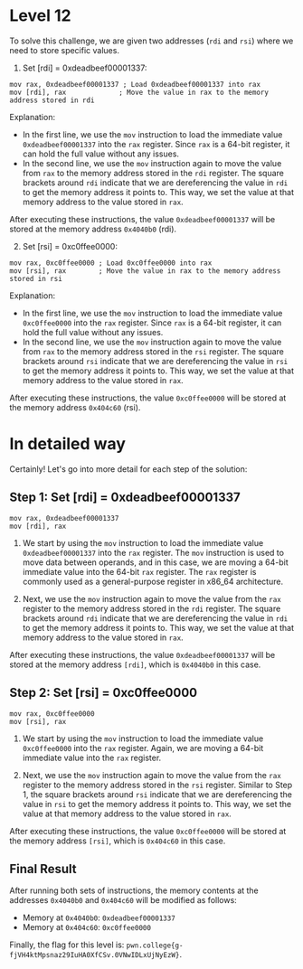 # Level 12 

To solve this challenge, we are given two addresses (`rdi` and `rsi`) where we need to store specific values.

1. Set [rdi] = 0xdeadbeef00001337:

```assembly
mov rax, 0xdeadbeef00001337 ; Load 0xdeadbeef00001337 into rax
mov [rdi], rax             ; Move the value in rax to the memory address stored in rdi
```

Explanation:
- In the first line, we use the `mov` instruction to load the immediate value `0xdeadbeef00001337` into the `rax` register. Since `rax` is a 64-bit register, it can hold the full value without any issues.
- In the second line, we use the `mov` instruction again to move the value from `rax` to the memory address stored in the `rdi` register. The square brackets around `rdi` indicate that we are dereferencing the value in `rdi` to get the memory address it points to. This way, we set the value at that memory address to the value stored in `rax`.

After executing these instructions, the value `0xdeadbeef00001337` will be stored at the memory address `0x4040b0` (rdi).

2. Set [rsi] = 0xc0ffee0000:

```assembly
mov rax, 0xc0ffee0000 ; Load 0xc0ffee0000 into rax
mov [rsi], rax        ; Move the value in rax to the memory address stored in rsi
```

Explanation:
- In the first line, we use the `mov` instruction to load the immediate value `0xc0ffee0000` into the `rax` register. Since `rax` is a 64-bit register, it can hold the full value without any issues.
- In the second line, we use the `mov` instruction again to move the value from `rax` to the memory address stored in the `rsi` register. The square brackets around `rsi` indicate that we are dereferencing the value in `rsi` to get the memory address it points to. This way, we set the value at that memory address to the value stored in `rax`.

After executing these instructions, the value `0xc0ffee0000` will be stored at the memory address `0x404c60` (rsi).


# In detailed way

Certainly! Let's go into more detail for each step of the solution:

## Step 1: Set [rdi] = 0xdeadbeef00001337

```assembly
mov rax, 0xdeadbeef00001337
mov [rdi], rax
```

1. We start by using the `mov` instruction to load the immediate value `0xdeadbeef00001337` into the `rax` register. The `mov` instruction is used to move data between operands, and in this case, we are moving a 64-bit immediate value into the 64-bit `rax` register. The `rax` register is commonly used as a general-purpose register in x86_64 architecture.

2. Next, we use the `mov` instruction again to move the value from the `rax` register to the memory address stored in the `rdi` register. The square brackets around `rdi` indicate that we are dereferencing the value in `rdi` to get the memory address it points to. This way, we set the value at that memory address to the value stored in `rax`.

After executing these instructions, the value `0xdeadbeef00001337` will be stored at the memory address `[rdi]`, which is `0x4040b0` in this case.

## Step 2: Set [rsi] = 0xc0ffee0000

```assembly
mov rax, 0xc0ffee0000
mov [rsi], rax
```

1. We start by using the `mov` instruction to load the immediate value `0xc0ffee0000` into the `rax` register. Again, we are moving a 64-bit immediate value into the `rax` register.

2. Next, we use the `mov` instruction again to move the value from the `rax` register to the memory address stored in the `rsi` register. Similar to Step 1, the square brackets around `rsi` indicate that we are dereferencing the value in `rsi` to get the memory address it points to. This way, we set the value at that memory address to the value stored in `rax`.

After executing these instructions, the value `0xc0ffee0000` will be stored at the memory address `[rsi]`, which is `0x404c60` in this case.

## Final Result

After running both sets of instructions, the memory contents at the addresses `0x4040b0` and `0x404c60` will be modified as follows:

- Memory at `0x4040b0`: `0xdeadbeef00001337`
- Memory at `0x404c60`: `0xc0ffee0000`

Finally, the flag for this level is: `pwn.college{g-fjVH4ktMpsnaz29IuHA0XfCSv.0VNwIDLxUjNyEzW}`.

